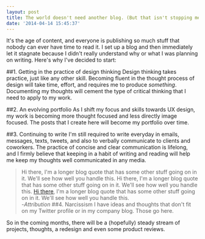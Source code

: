 ```yaml
---
layout: post
title: The world doesn't need another blog. (But that isn't stopping me)
date: '2014-04-14 15:45:37'
---
```


It's the age of content, and everyone is publishing so much stuff that nobody can ever have time to read it. I set up a blog and then immediately let it stagnate because I didn't really understand why or what I was planning on writing. Here's why I've decided to start:

##1. Getting in the practice of design thinking
Design thinking takes practice, just like any other skill. Becoming fluent in the thought process of design will take time, effort, and requires me to produce *something*. Documenting my thoughts will cement the type of critical thinking that I need to apply to my work.

##2. An evolving portfolio
As I shift my focus and skills towards UX design, my work is becoming more thought focused and less directly image focused. The posts that I create here will become my portfolio over time.

##3. Continuing to write
I'm still required to write everyday in emails, messages, texts, tweets, and also to verbally communicate to clients and coworkers. The practice of concise and clear communication is lifelong, and I firmly believe that keeping in a habit of writing and reading will help me keep my thoughts well communicated in any media.

> Hi there, I'm a longer blog quote that has some other stuff going on in it. We'll see how well you handle this. Hi there, I'm a longer blog quote that has some other stuff going on in it. We'll see how well you handle this. [Hi there](#), I'm a longer blog quote that has some other stuff going on in it. We'll see how well you handle this.<br>
-*Attribution*
##4. Narcissism
I have ideas and thoughts that don't fit on my Twitter profile or in my company blog. Those go here.

So in the coming months, there will be a (hopefully) steady stream of projects, thoughts, a redesign and even some product reviews.
